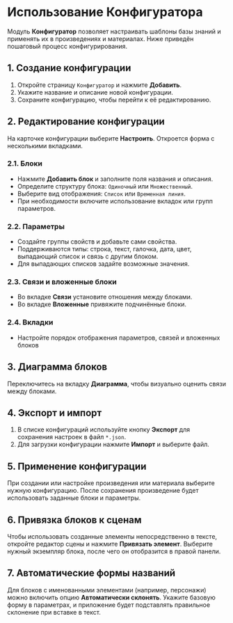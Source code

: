 # Использование Конфигуратора

Модуль **Конфигуратор** позволяет настраивать шаблоны базы знаний и применять их в произведениях и материалах. Ниже приведён пошаговый процесс конфигурирования.
 
## 1. Создание конфигурации
1. Откройте страницу `Конфигуратор` и нажмите **Добавить**.
2. Укажите название и описание новой конфигурации.
3. Сохраните конфигурацию, чтобы перейти к её редактированию.

## 2. Редактирование конфигурации
На карточке конфигурации выберите **Настроить**. Откроется форма с несколькими вкладками.

### 2.1. Блоки
- Нажмите **Добавить блок** и заполните поля названия и описания.
- Определите структуру блока: `Одиночный` или `Множественный`.
- Выберите вид отображения: `Список` или `Временная линия`.
- При необходимости включите использование вкладок или групп параметров.

### 2.2. Параметры
- Создайте группы свойств и добавьте сами свойства.
- Поддерживаются типы: строка, текст, галочка, дата, цвет, выпадающий список и связь с другим блоком.
- Для выпадающих списков задайте возможные значения.

### 2.3. Связи и вложенные блоки
- Во вкладке **Связи** установите отношения между блоками.
- Во вкладке **Вложенные** привяжите подчинённые блоки.

### 2.4. Вкладки
- Настройте порядок отображения параметров, связей и вложенных блоков

## 3. Диаграмма блоков
Переключитесь на вкладку **Диаграмма**, чтобы визуально оценить связи между блоками.

## 4. Экспорт и импорт
1. В списке конфигураций используйте кнопку **Экспорт** для сохранения настроек в файл `*.json`.
2. Для загрузки конфигурации нажмите **Импорт** и выберите файл.

## 5. Применение конфигурации
При создании или настройке произведения или материала выберите нужную конфигурацию. После сохранения произведение будет использовать заданные блоки и параметры.

## 6. Привязка блоков к сценам
Чтобы использовать созданные элементы непосредственно в тексте, откройте редактор сцены и нажмите **Привязать элемент**. Выберите нужный экземпляр блока, после чего он отобразится в правой панели.

## 7. Автоматические формы названий
Для блоков с именованными элементами (например, персонажи) можно включить опцию **Автоматически склонять**. Укажите базовую форму в параметрах, и приложение будет подставлять правильное склонение при вставке в текст.
